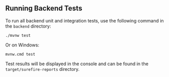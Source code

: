 ## Running Backend Tests

To run all backend unit and integration tests, use the following command in the `backend` directory:

```
./mvnw test
```

Or on Windows:
```
mvnw.cmd test
```

Test results will be displayed in the console and can be found in the `target/surefire-reports` directory. 
